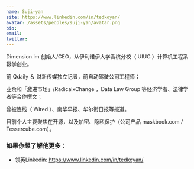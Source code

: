 ```yaml
---
name: Suji-yan
site: https://www.linkedin.com/in/tedkoyan/
avatar: /assets/peoples/suji-yan/avatar.png
bio: 
email: 
twitter: 
---
```


Dimension.im 创始人/CEO，从伊利诺伊大学香槟分校（ UIUC ）计算机工程系辍学创业。

前 Qdaily ＆ 财新传媒独立记者，前自动驾驶公司工程师；

业余和「激进市场」/RadicalxChange ，Data Law Group 等经济学者、法律学者等合作撰文；

曾被连线（ Wired ）、南华早报、华尔街日报等报道。

目前个人主要聚焦在开源，以及加密、隐私保护（公司产品 maskbook.com / Tessercube.com）。


### 如果你想了解他更多：


- 领英Linkedin: <https://www.linkedin.com/in/tedkoyan/>




